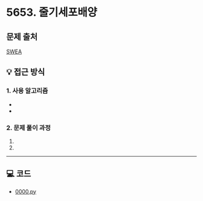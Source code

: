 # 5653. 줄기세포배양

## 문제 출처
[SWEA](https://swexpertacademy.com/main/talk/solvingClub/problemView.do?solveclubId=AZgvQCv6GNXHBIT9&contestProbId=AWXRJ8EKe48DFAUo&probBoxId=AZk76kyqM3DHBITM&type=PROBLEM&problemBoxTitle=9%EC%9B%94+3%EC%A3%BC%EC%B0%A8+%289%2F21%EA%B9%8C%EC%A7%80+%ED%91%B8%EC%8B%9C%EC%98%A4%29&problemBoxCnt=3)

## 💡 접근 방식

### 1. 사용 알고리즘
* 
* 

### 2. 문제 풀이 과정
1.  
2. 

---

## 💻 코드
* [0000.py](0000.py)